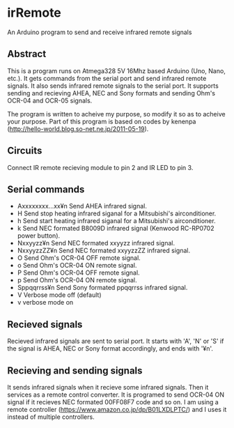 # irRemote
An Arduino program to send and receive infrared remote signals

## Abstract
This is a program runs on Atmega328 5V 16Mhz based Arduino (Uno, Nano, etc.). 
It gets commands from the serial port and send infrared remote signals. 
It also sends infrared remote signals to the serial port. 
It supports sending and recieving AHEA, NEC and Sony formats and sending Ohm's OCR-04 and OCR-05 signals.

The program is written to acheive my purpose, so modify it so as to acheive your purpose. 
Part of this program is based on codes by kenenpa (http://hello-world.blog.so-net.ne.jp/2011-05-19).

## Circuits
Connect IR remote recieving module to pin 2 and IR LED to pin 3.

## Serial commands
- Axxxxxxxx...xx¥n
Send AHEA infrared signal.
- H
Send stop heating infrared siganal for a Mitsubishi's airconditioner. 
- h
Send start heating infrared siganal for a Mitsubishi's airconditioner. 
- k
Send NEC formated B8009D infrared signal (Kenwood RC-RP0702 power button).
- Nxxyyzz¥n
Send NEC formated xxyyzz infrared signal. 
- NxxyyzzZZ¥n
Send NEC formated xxyyzzZZ infrared signal.
- O
Send Ohm's OCR-04 OFF remote signal.
- o
Send Ohm's OCR-04 ON remote signal.
- P
Send Ohm's OCR-04 OFF remote signal.
- p
Send Ohm's OCR-04 ON remote signal.
- Sppqqrrss¥n
Send Sony formated ppqqrrss infrared signal.
- V
Verbose mode off (default)
- v
verbose mode on

## Recieved signals
Recieved infrared signals are sent to serial port. 
It starts with 'A', 'N' or 'S' if the signal is AHEA, NEC or Sony format accordingly, and ends with '¥n'.

## Recieving and sending signals
It sends infrared signals when it recieve some infrared signals. Then it services as a remote control converter.
It is programed to send OCR-04 ON signal if it recieves NEC formated 00FF08F7 code and so on. 
I am using a remote controller (https://www.amazon.co.jp/dp/B01LXDLPTC/) and I uses it instead of multiple controllers.

